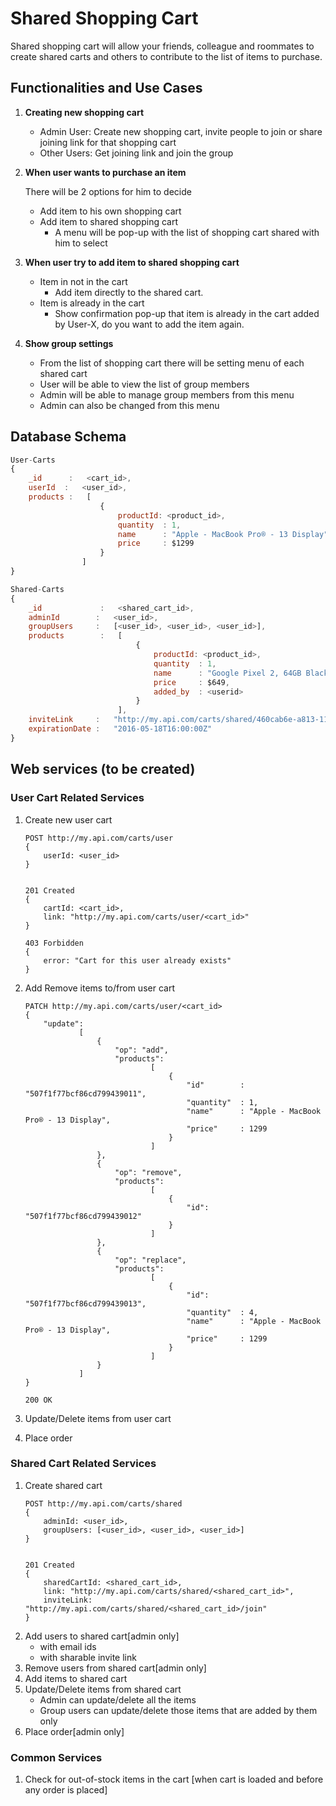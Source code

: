 # Shared Shopping Cart

Shared shopping cart will allow your friends, colleague and roommates to create shared carts and others to contribute to the list of items to purchase.

## Functionalities and Use Cases ##

1. **Creating new shopping cart**

    * Admin User: Create new shopping cart, invite people to join or share joining link for that shopping cart
    * Other Users: Get joining link and join the group

2. **When user wants to purchase an item**
    
    There will be 2 options for him to decide

    * Add item to his own shopping cart
    * Add item to shared shopping cart
        * A menu will be pop-up with the list of shopping cart shared with him to select

3. **When user try to add item to shared shopping cart**

    * Item in not in the cart
        * Add item directly to the shared cart.
    * Item is already in the cart
        * Show confirmation pop-up that item is already in the cart added by User-X, do you want to add the item again.

4. **Show group settings**

    * From the list of shopping cart there will be setting menu of each shared cart
    * User will be able to view the list of group members
    * Admin will be able to manage group members from this menu
    * Admin can also be changed from this menu



## Database Schema ##

```javascript
User-Carts
{
    _id      :   <cart_id>,
    userId  :   <user_id>,
    products :   [ 
                    { 
                        productId: <product_id>,
                        quantity  : 1,
                        name      : "Apple - MacBook Pro® - 13 Display",
                        price     : $1299
                    }
                ]
}
```
```javascript
Shared-Carts
{
    _id             :   <shared_cart_id>,
    adminId        :   <user_id>,
    groupUsers     :   [<user_id>, <user_id>, <user_id>],
    products        :   [ 
                            { 
                                productId: <product_id>,
                                quantity  : 1,
                                name      : "Google Pixel 2, 64GB Black",
                                price     : $649,
                                added_by  : <userid>
                            }
                        ],
    inviteLink     :   "http://my.api.com/carts/shared/460cab6e-a813-11e7-9f32-60f81dc1f3c0/join",
    expirationDate :   "2016-05-18T16:00:00Z"
}
```

## Web services (to be created) ##

### User Cart Related Services ###

1. Create new user cart

    ```
    POST http://my.api.com/carts/user
    {
        userId: <user_id>
    }
    

    201 Created
    {
        cartId: <cart_id>,
        link: "http://my.api.com/carts/user/<cart_id>"
    }

    403 Forbidden
    {
        error: "Cart for this user already exists"
    }
    ```
2. Add Remove items to/from user cart

    ```
    PATCH http://my.api.com/carts/user/<cart_id>
    {
        "update":
                [
                    {
                        "op": "add", 
                        "products": 
                                [
                                    {  
                                        "id"        : "507f1f77bcf86cd799439011",
                                        "quantity"  : 1,
                                        "name"      : "Apple - MacBook Pro® - 13 Display",
                                        "price"     : 1299
                                    }
                                ]
                    },
                    {
                        "op": "remove", 
                        "products": 
                                [
                                    {  
                                        "id": "507f1f77bcf86cd799439012"
                                    }   
                                ]
                    },
                    {
                        "op": "replace", 
                        "products": 
                                [
                                    {  
                                        "id": "507f1f77bcf86cd799439013",
                                        "quantity"  : 4,
                                        "name"      : "Apple - MacBook Pro® - 13 Display",
                                        "price"     : 1299
                                    }                            
                                ]
                    }
                ]
    }

    200 OK
    ```
3. Update/Delete items from user cart
4. Place order

### Shared Cart Related Services ###

1. Create shared cart
    ```
    POST http://my.api.com/carts/shared
    {
        adminId: <user_id>,
        groupUsers: [<user_id>, <user_id>, <user_id>]
    }

    
    201 Created
    {
        sharedCartId: <shared_cart_id>,
        link: "http://my.api.com/carts/shared/<shared_cart_id>",
        inviteLink: "http://my.api.com/carts/shared/<shared_cart_id>/join"
    }
    ```
2. Add users to shared cart[admin only]
    * with email ids
    * with sharable invite link
3. Remove users from shared cart[admin only]
4. Add items to shared cart
5. Update/Delete items from shared cart
    * Admin can update/delete all the items
    * Group users can update/delete those items that are added by them only
6. Place order[admin only]

### Common Services ###

1. Check for out-of-stock items in the cart [when cart is loaded and before any order is placed]

